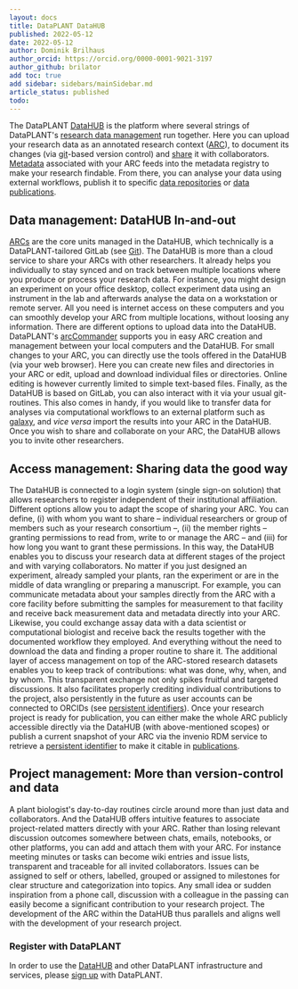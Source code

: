 ```yaml
---
layout: docs
title: DataPLANT DataHUB
published: 2022-05-12
date: 2022-05-12
author: Dominik Brilhaus
author_orcid: https://orcid.org/0000-0001-9021-3197
author_github: brilator
add toc: true
add sidebar: sidebars/mainSidebar.md
article_status: published
todo:
---
```


The DataPLANT [DataHUB][DataHUB] is the platform where several strings of DataPLANT's [research data management][kb-RDM] run together. Here you can upload your research data as an annotated research context ([ARC][kb-ARC]), to document its changes (via [git][kb-git]-based version control) and [share][kb-DataSharing] it with collaborators. [Metadata][kb-Metadata] associated with your ARC feeds into the metadata registry to make your research findable. From there, you can analyse your data using external workflows, publish it to specific [data repositories][kb-Repositories] or [data publications][kb-datapublications].
<!-- TODO_ link to wms -->

## Data management: DataHUB In-and-out

[ARCs][kb-ARC] are the core units managed in the DataHUB, which technically is a DataPLANT-tailored GitLab (see [Git][kb-git]). The DataHUB is more than a cloud service to share your ARCs with other researchers. It already helps you individually to stay synced and on track between multiple locations where you produce or process your research data. For instance, you might design an experiment on your office desktop, collect experiment data using an instrument in the lab and afterwards analyse the data on a workstation or remote server. All you need is internet access on these computers and you can smoothly develop your ARC from multiple locations, without loosing any information.
There are different options to upload data into the DataHUB. DataPLANT's [arcCommander][ArcCommander] supports you in easy ARC creation and management between your local computers and the DataHUB. For small changes to your ARC, you can directly use the tools offered in the DataHUB (via your web browser). Here you can create new files and directories in your ARC or edit, upload and download individual files or directories. Online editing is however currently limited to simple text-based files. Finally, as the DataHUB is based on GitLab, you can also interact with it via your usual git-routines. This also comes in handy, if you would like to transfer data for analyses via computational workflows to an external platform such as [galaxy][galaxy], and *vice versa* import the results into your ARC in the DataHUB. <!-- TODO add link to wms (see also [][kb-WMS]).  -->
Once you wish to share and collaborate on your ARC, the DataHUB allows you to invite other researchers.

## Access management: Sharing data the good way

The DataHUB is connected to a login system (single sign-on solution) that allows researchers to register independent of their institutional affiliation. Different options allow you to adapt the scope of sharing your ARC. You can define, (i) with whom you want to share  &ndash; individual researchers or group of members such as your research consortium &ndash;, (ii) the member rights &ndash; granting permissions to read from, write to or manage the ARC &ndash; and (iii) for how long you want to grant these permissions. In this way, the DataHUB enables you to discuss your research data at different stages of the project and with varying collaborators. No matter if you just designed an experiment, already sampled your plants, ran the experiment or are in the middle of data wrangling or preparing a manuscript. For example, you can communicate metadata about your samples directly from the ARC with a core facility before submitting the samples for measurement to that facility and receive back measurement data and metadata directly into your ARC. Likewise, you could exchange assay data with a data scientist or computational biologist and receive back the results together with the documented workflow they employed. And everything without the need to download the data and finding a proper routine to share it.
The additional layer of access management on top of the ARC-stored research datasets enables you to keep track of contributions: what was done, why, when, and by whom. This transparent exchange not only spikes fruitful and targeted discussions. It also facilitates properly crediting individual contributions to the project, also persistently in the future as user accounts can be connected to ORCIDs (see [persistent identifiers][kb-pid]).
Once your research project is ready for publication, you can either make the whole ARC publicly accessible directly via the DataHUB (with above-mentioned scopes) or publish a current snapshot of your ARC via the invenio RDM service to retrieve a [persistent identifier][kb-pid] to make it citable in [publications][kb-datapublications].
<!-- TODO: add link to invenio -->

## Project management: More than version-control and data

A plant biologist's day-to-day routines circle around more than just data and collaborators. And the DataHUB offers intuitive features to associate project-related matters directly with your ARC. Rather than losing relevant discussion outcomes somewhere between chats, emails, notebooks, or other platforms, you can add and attach them with your ARC. For instance meeting minutes or tasks can become wiki entries and issue lists, transparent and traceable for all invited collaborators. Issues can be assigned to self or others, labelled, grouped or assigned to milestones for clear structure and categorization into topics. Any small idea or sudden inspiration from a phone call, discussion with a colleague in the passing can easily become a significant contribution to your research project. The development of the ARC within the DataHUB thus parallels and aligns well with the development of your research project.

<!-- And it does not have to be the most formal piece of documentation. 
    - want to keep it private -->

<!-- 
## User-friendliness and third-party apps

- The technical back-end is gitlab, 
- git and GitLab become more established
- more tools being developed to integrate git (e.g. IDEs on computer)
- other third-party tools / apps
  - take photo of lab work and add directly to your project -->

### Register with DataPLANT

In order to use the [DataHUB][DataHUB] and other DataPLANT infrastructure and services, please [sign up][Registration] with DataPLANT.  

<!-- Knowledge base cross-references -->

[kb-datapublications]: ./datapublications.html "Data Publication"
[kb-FAIR]: ./fair.html "FAIR Data principles"
[kb-Metadata]: ./metadata.html "Metadata"
[kb-pid]: ./pids.html  "Persistent Identifiers"
[kb-arccommander]: ./arccommander.html "arcCommander"
[kb-ARC]: ./arc.html "Annotated Research Context"
[kb-RDM]: ./rdm.html "Research Data Management"
[kb-DataSharing]: ./datasharing.html "Data Sharing"
[kb-git]: ./git.html "Git"
[kb-Repositories]: ./repositories.html "Repositories"
<!-- [kb-WMS]: ./WMS.html -->

<!-- DataPLANT web links -->

[Registration]: <https://register.nfdi4plants.org/registration> "DataPLANT Registration"
[DataHUB]: <https://git.nfdi4plants.org> "DataHUB"
[ARCspecs]: <https://github.com/nfdi4plants/ARC-specification/> "ARC specifications"
[ArcCommander]: <https://github.com/nfdi4plants/arcCommander/wiki> "ArcCommander Wiki"
[Swate]: <https://github.com/nfdi4plants/Swate/wiki> "Swate Wiki"

<!-- Reference web links -->

[galaxy]: https://plants.usegalaxy.eu/ "Galaxy Plants"
